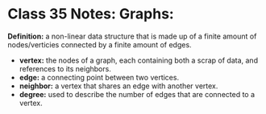 # Class 35 Notes: Graphs:

**Definition:** a non-linear data structure that is made up of a finite amount of nodes/verticies connected by a finite amount of edges.

- **vertex:** the nodes of a graph, each containing both a scrap of data, and references to its neighbors.
- **edge:** a connecting point between two vertices.
- **neighbor:** a vertex that shares an edge with another vertex.
- **degree:** used to describe the number of edges that are connected to a vertex.
